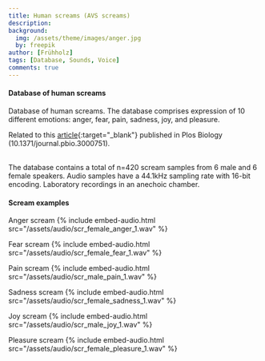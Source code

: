 ```yaml
---
title: Human screams (AVS screams)
description:
background:
  img: /assets/theme/images/anger.jpg
  by: freepik
author: [Frühholz]
tags: [Database, Sounds, Voice]
comments: true
---
```


#### Database of human screams

Database of human screams. The database comprises expression of 10 different emotions: anger, fear, pain, sadness,  joy, and pleasure.

Related to this
[article](https://doi.org/10.1371/journal.pbio.3000751){:target="_blank"}
published in Plos Biology (10.1371/journal.pbio.3000751).

<br />
The database contains a total of n=420 scream samples from 6 male and 6 female speakers.
Audio samples have a 44.1kHz
sampling rate with 16-bit encoding.
Laboratory recordings in an anechoic chamber.
<br>

#### Scream examples

Anger scream
{% include embed-audio.html src="/assets/audio/scr_female_anger_1.wav" %}

Fear scream
{% include embed-audio.html src="/assets/audio/scr_female_fear_1.wav" %}

Pain scream
{% include embed-audio.html src="/assets/audio/scr_male_pain_1.wav" %}

Sadness scream
{% include embed-audio.html src="/assets/audio/scr_female_sadness_1.wav" %}

Joy scream
{% include embed-audio.html src="/assets/audio/scr_male_joy_1.wav" %}

Pleasure scream
{% include embed-audio.html src="/assets/audio/scr_female_pleasure_1.wav" %}
